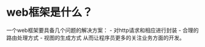 # web框架是什么？
一个web框架要具备几个问题的解决方案：
    - 对http请求和相应进行封装
    - 合理的路由处理方式
    - 视图的生成方式
从而让程序员更多的关注业务方面的开发。      